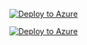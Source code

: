 [![Deploy to Azure](https://aka.ms/deploytoazurebutton)](https://portal.azure.com/#create/Microsoft.Template/uri/https%3A%2F%2Fraw.githubusercontent.com%2FJakob-98%2Fserverless-ml-azure-functions-scitkit-learn%2Fmaster%2Fazuredeploy.json%3Ftoken%3DGHSAT0AAAAAABYWRSUR5WINLN7VMPCMGIICYZDJLAQ)


[![Deploy to Azure](https://aka.ms/deploytoazurebutton)](https://portal.azure.com/#create/Microsoft.Template/uri/https%3A%2F%2Fraw.githubusercontent.com%2FJakob-98%2Fserverless-ml-azure-functions-scitkit-learn%2Fmaster%2Fmain.bicep%3Ftoken%3DGHSAT0AAAAAABYWRSURMXQH247VJPNXBSS2YZEG6ZQ)

